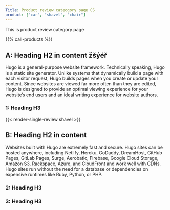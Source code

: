 ```yaml
---
Title: Product review cateogory page CS
product: ["car", "shavel", "chair"]
---
```

This is product review category page

{{% call-products %}}

## A: Heading H2 in content žšýéř
Hugo is a general-purpose website framework. Technically speaking, Hugo is a static site generator. Unlike systems that dynamically build a page with each visitor request, Hugo builds pages when you create or update your content. Since websites are viewed far more often than they are edited, Hugo is designed to provide an optimal viewing experience for your website’s end users and an ideal writing experience for website authors.
### 1: Heading H3

{{< render-single-review shavel >}}

## B: Heading H2 in content
Websites built with Hugo are extremely fast and secure. Hugo sites can be hosted anywhere, including Netlify, Heroku, GoDaddy, DreamHost, GitHub Pages, GitLab Pages, Surge, Aerobatic, Firebase, Google Cloud Storage, Amazon S3, Rackspace, Azure, and CloudFront and work well with CDNs. Hugo sites run without the need for a database or dependencies on expensive runtimes like Ruby, Python, or PHP.

### 2: Heading H3
### 3: Heading H3



